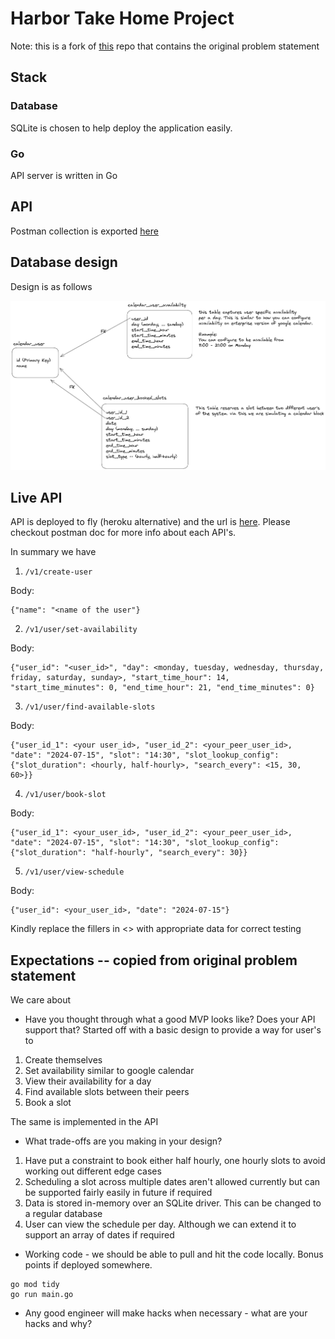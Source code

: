 # Harbor Take Home Project

Note: this is a fork of [this](https://github.com/harbor-xyz/coding-project) repo that contains the original problem statement

## Stack

### Database

SQLite is chosen to help deploy the application easily. 

### Go

API server is written in Go

## API

Postman collection is exported [here](./go-harbor.postman_collection.json)

## Database design

Design is as follows

![API design](./go-harbor.png)

## Live API

API is deployed to fly (heroku alternative) and the url is [here](https://server-morning-hill-2045.fly.dev/v1/). 
Please checkout postman doc for more info about each API's.

In summary we have
1. `/v1/create-user` 

Body: 

```
{"name": "<name of the user"}
```

2. `/v1/user/set-availability` 

Body: 
```
{"user_id": "<user_id>", "day": <monday, tuesday, wednesday, thursday, friday, saturday, sunday>, "start_time_hour": 14, "start_time_minutes": 0, "end_time_hour": 21, "end_time_minutes": 0}
```

3. `/v1/user/find-available-slots` 

Body: 
```
{"user_id_1": <your user_id>, "user_id_2": <your_peer_user_id>, "date": "2024-07-15", "slot": "14:30", "slot_lookup_config": {"slot_duration": <hourly, half-hourly>, "search_every": <15, 30, 60>}}
```

4. `/v1/user/book-slot` 

Body: 
```
{"user_id_1": <your_user_id>, "user_id_2": <your_peer_user_id>, "date": "2024-07-15", "slot": "14:30", "slot_lookup_config": {"slot_duration": "half-hourly", "search_every": 30}}
```

5. `/v1/user/view-schedule` 

Body:
```
{"user_id": <your_user_id>, "date": "2024-07-15"}
```

Kindly replace the fillers in <> with appropriate data for correct testing

## Expectations -- copied from original problem statement

We care about

- Have you thought through what a good MVP looks like? Does your API support that?
Started off with a basic design to provide a way for user's to
1. Create themselves
2. Set availability similar to google calendar 
3. View their availability for a day
4. Find available slots between their peers
5. Book a slot

The same is implemented in the API

- What trade-offs are you making in your design?

1. Have put a constraint to book either half hourly, one hourly slots to avoid working out different edge cases
2. Scheduling a slot across multiple dates aren't allowed currently but can be supported fairly easily in future if required
3. Data is stored in-memory over an SQLite driver. This can be changed to a regular database
4. User can view the schedule per day. Although we can extend it to support an array of dates if required

- Working code - we should be able to pull and hit the code locally. Bonus points if deployed somewhere.

```
go mod tidy
go run main.go
```

- Any good engineer will make hacks when necessary - what are your hacks and why?
